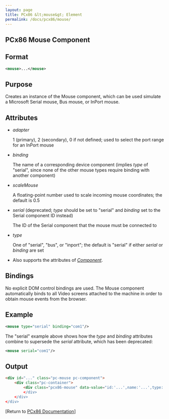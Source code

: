 ```yaml
---
layout: page
title: PCx86 &lt;mouse&gt; Element
permalink: /docs/pcx86/mouse/
---
```


PCx86 Mouse Component
---------------------

Format
------

```xml
<mouse>...</mouse>
```

Purpose
-------

Creates an instance of the Mouse component, which can be used simulate a Microsoft Serial mouse, Bus mouse, or
InPort mouse.

Attributes
----------

 * *adapter*

	1 (primary), 2 (secondary), 0 if not defined; used to select the port range for an InPort mouse 

 * *binding*

	The name of a corresponding device component (implies *type* of "serial", since none of the other mouse
	types require binding with another component)

 * *scaleMouse*

	A floating-point number used to scale incoming mouse coordinates; the default is 0.5

 * *serial* (deprecated; *type* should be set to "serial" and *binding* set to the Serial component ID instead)

	The ID of the Serial component that the mouse must be connected to

 * *type*

	One of "serial", "bus", or "inport"; the default is "serial" if either *serial* or *binding* are set

 * Also supports the attributes of *[Component](/docs/pcx86/component/)*.

Bindings
--------

No explicit DOM control bindings are used.  The Mouse component automatically binds to all Video screens attached
to the machine in order to obtain mouse events from the browser.

Example
-------

```xml
<mouse type="serial" binding="com1"/>
```

The "serial" example above shows how the *type* and *binding* attributes combine to supersede the *serial* attribute,
which has been deprecated:

```xml
<mouse serial="com1"/>
```

Output
------

```html
<div id="..." class="pc-mouse pc-component">
    <div class="pc-container">
        <div class="pcx86-mouse" data-value="id:'...',name:'...',type:'...',binding:'...'>
        </div>
    </div>
</div>
```

[Return to [PCx86 Documentation](..)]
